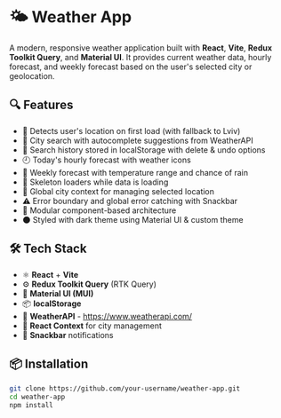 # 🌤️ Weather App

A modern, responsive weather application built with **React**, **Vite**, **Redux Toolkit Query**, and **Material UI**. It provides current weather data, hourly forecast, and weekly forecast based on the user's selected city or geolocation.

## 🔍 Features

- 📍 Detects user's location on first load (with fallback to Lviv)
- 🔎 City search with autocomplete suggestions from WeatherAPI
- 💾 Search history stored in localStorage with delete & undo options
- 🕘 Today's hourly forecast with weather icons
- 📅 Weekly forecast with temperature range and chance of rain
- 🧱 Skeleton loaders while data is loading
- 🧠 Global city context for managing selected location
- ⚠️ Error boundary and global error catching with Snackbar
- 🧩 Modular component-based architecture
- 🌑 Styled with dark theme using Material UI & custom theme

## 🛠️ Tech Stack

- ⚛️ **React** + **Vite**
- ⚙️ **Redux Toolkit Query** (RTK Query)
- 💅 **Material UI (MUI)**
- 📦 **localStorage**
- 📡 **WeatherAPI** - https://www.weatherapi.com/
- 🧠 **React Context** for city management
- 💬 **Snackbar** notifications

## 📦 Installation

```bash
git clone https://github.com/your-username/weather-app.git
cd weather-app
npm install
